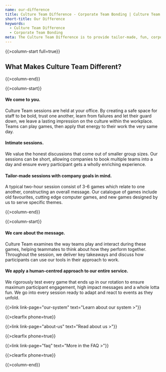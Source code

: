 ```yaml
---
name: our-difference
title: Culture Team Difference - Corporate Team Bonding | Culture Team
short-title: Our Difference
keywords:
  - Culture Team Difference
  - Corporate Team Bonding
meta: The Culture Team Difference is to provide tailor-made, fun, corporate team bonding sessions with a human-centred approach. Get in touch today!
---
```

{{>column-start full=true}}

## What Makes Culture Team Different?

{{>column-end}}

{{>column-start}}
#### We come to you.
Culture Team sessions are held at your office. By creating a safe space for staff to be bold, trust one another, learn from failures and let their guard down, we leave a lasting impression on the culture within the workplace. Teams can play games, then apply that energy to their work the very same day.

#### Intimate sessions.
We value the honest discussions that come out of smaller group sizes. Our sessions can be short, allowing companies to book multiple teams into a day and ensure every participant gets a wholly enriching experience.

#### Tailor-made sessions with company goals in mind.
A typical two-hour session consist of 3-6 games which relate to one another, constructing an overall message. Our catalogue of games include old favourites, cutting edge computer games, and new games designed by us to serve specific themes.

{{>column-end}}

{{>column-start}}

#### We care about the message.
Culture Team examines the way teams play and interact during these games, helping teammates to think about how they perform together. Throughout the session, we deliver key takeaways and discuss how participants can use our tools in their approach to work.

#### We apply a human-centred approach to our entire service.
We rigorously test every game that ends up in our rotation to ensure maximum participant engagement, high impact messages and a whole lotta fun. We go into every session ready to adapt and react to events as they unfold.

{{>link link-page="our-system" text="Learn about our system >"}}

{{>clearfix phone=true}}

{{>link link-page="about-us" text="Read about us >"}}

{{>clearfix phone=true}}

{{>link link-page="faq" text="More in the FAQ >"}}

{{>clearfix phone=true}}

{{>column-end}}